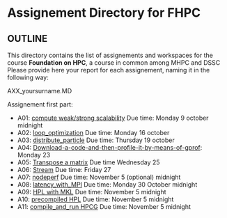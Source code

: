 # Assignement Directory for FHPC 

## OUTLINE

This  directory contains the  list of assignements and workspaces for the
course **Foundation on HPC**, a course in common among MHPC and DSSC
Please provide here your report for each assignement, naming it in the following way:

AXX_yoursurname.MD 


Assignement first part: 
 - A01: [compute weak/strong scalability] Due time: Monday 9 october midnight 
 - A02: [loop_optimization]  Due time: Monday 16 october 
 - A03: [distribute_particle] Due time: Thursday 19 october 
 - A04: [Download-a-code-and-then-profile-it-by-means-of-gprof]: Monday 23
 - A05: [Transpose a matrix] Due time Wednesday 25
 - A06: [Stream] Due time: Friday 27
 - A07: [nodeperf] Due time: November 5 (optional) midnight
 - A08: [latency_with_MPI] Due time: Monday 30 October midnight
 - A09: [HPL with MKL] Due time: November 5 midnight 
 - A10: [precompiled HPL] Due time: November 5 midnight 
 - A11: [compile_and_run HPCG] Due time: November 5 midnight 


 [introduction to HPC]: https://github.com/sissa/P1.2_seed/blob/master/lectures/MHPC-FHPC-lecture1.pdf
 [compute weak/strong scalability]: https://github.com/sissa/P1.2_seed/tree/master/D1-hands-on#part-2-compute-strong-and-weak-scalability-of-an-hpc-application
 [modern CPU for HPC]: https://github.com/sissa/P1.2_seed/blob/master/lectures/MHPC-FHPC-lecture2.pdf
 [the road to exascale]: https://github.com/sissa/P1.2_seed/blob/master/lectures/MHPC-FHPC-lecture2b.pdf
 [introduction to optimization techniques]: https://github.com/sissa/P1.2_seed/blob/master/lectures/MHPC-FHPC-lecture3.pdf
 [more on optimization techniques]: https://github.com/sissa/P1.2_seed/blob/master/lectures/MHPC-FHPC-lecture3b.pdf
 [code timing]: https://github.com/sissa/P1.2_seed/blob/master/lectures/MHPC-FHPC-lecture3c.pdf 
 [basic debugging&profiling]: https://github.com/sissa/P1.2_seed/blob/master/lectures/MHPC-FHPC-lecture4.pdf
 [Memory hierarchy]:  https://github.com/sissa/P1.2_seed/blob/master/lectures/MHPC-FHPC-lecture5.pdf
 [memory optimization]: https://github.com/sissa/P1.2_seed/blob/master/lectures/MHPC-FHPC-lecture5.pdf
 [profiling with valgrind and perf]: https://github.com/sissa/P1.2_seed/blob/master/lectures/MHPC-FHPC-lecture6.pdf
 [multicore/multicpu platform]:https://github.com/sissa/P1.2_seed/blob/master/lectures/MHPC-FHPC-lecture7.pdf
 [introduction to benchmarking]: https://github.com/sissa/P1.2_seed/blob/master/lectures/MHPC-FHPC-lecture8.pdf
 [Download-a-code-and-then-profile-it-by-means-of-gprof]: https://github.com/sissa/P1.2_seed/tree/master/D3-exercise#exercise-2--download-a-code-and-then-profile-it-by-means-of-gprof
 [loop_optimization]: https://github.com/sissa/P1.2_seed/tree/master/D4-hands-on#part-1
 [distribute_particle]: https://github.com/sissa/P1.2_seed/tree/master/D4-hands-on#part-2-distribute-particle-code 
 [Transpose a matrix]: https://github.com/sissa/P1.2_seed/tree/master/D5-exercise#matrix-transpose-and-fast-transpose
 [Stream]: https://github.com/sissa/P1.2_seed/tree/master/D7-materials#exercise-1-run-stream-benchmark-to-test-different-performance-when-wrongly-assigned-the-processor
 [nodeperf]: https://github.com/sissa/P1.2_seed/tree/master/D7-materials/nodeperf#exercise-2-compile-and-run-nodeperfc-program
 [latency_with_MPI]: https://github.com/sissa/P1.2_seed/blob/master/D7-materials/README.md#run-impi-benchmark-ping-pong-to-measure-latency-among-mpi-processes-assigned-on-different-cores
 [HPL with MKL]: https://github.com/sissa/P1.2_seed/blob/master/D7-materials/README.md#exercise-3-run-hpl-benchmark-using-mkl-multithread-library 
 [precompiled HPL]: https://github.com/sissa/P1.2_seed/blob/master/D8-materials/README.md#exercise-4-running--hpl-on--c3hpc
 [compile_and_run HPCG]: https://github.com/sissa/P1.2_seed/tree/master/D8-materials#exercise-3--get-hpcg-benchmark-and-compile-it
 [today slides1]:  https://github.com/sissa/P1.2_seed/blob/master/lectures/ParallelProgramming/Day2-MHPC-3.pdf
 [today slides2]:  https://github.com/sissa/P1.2_seed/blob/master/lectures/ParallelProgramming/Day3-MHPC-1.pdf
